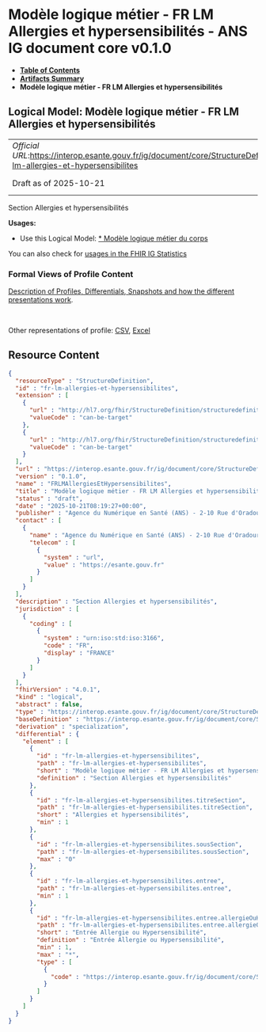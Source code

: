 # Modèle logique métier - FR LM Allergies et hypersensibilités - ANS IG document core v0.1.0

* [**Table of Contents**](toc.md)
* [**Artifacts Summary**](artifacts.md)
* **Modèle logique métier - FR LM Allergies et hypersensibilités**

## Logical Model: Modèle logique métier - FR LM Allergies et hypersensibilités 

| | |
| :--- | :--- |
| *Official URL*:https://interop.esante.gouv.fr/ig/document/core/StructureDefinition/fr-lm-allergies-et-hypersensibilites | *Version*:0.1.0 |
| Draft as of 2025-10-21 | *Computable Name*:FRLMAllergiesEtHypersensibilites |

 
Section Allergies et hypersensibilités 

**Usages:**

* Use this Logical Model: [* Modèle logique métier du corps](StructureDefinition-FRLMCorpsDocument.md)

You can also check for [usages in the FHIR IG Statistics](https://packages2.fhir.org/xig/ans.document.fr.core|current/StructureDefinition/fr-lm-allergies-et-hypersensibilites)

### Formal Views of Profile Content

 [Description of Profiles, Differentials, Snapshots and how the different presentations work](http://build.fhir.org/ig/FHIR/ig-guidance/readingIgs.html#structure-definitions). 

 

Other representations of profile: [CSV](StructureDefinition-fr-lm-allergies-et-hypersensibilites.csv), [Excel](StructureDefinition-fr-lm-allergies-et-hypersensibilites.xlsx) 



## Resource Content

```json
{
  "resourceType" : "StructureDefinition",
  "id" : "fr-lm-allergies-et-hypersensibilites",
  "extension" : [
    {
      "url" : "http://hl7.org/fhir/StructureDefinition/structuredefinition-type-characteristics",
      "valueCode" : "can-be-target"
    },
    {
      "url" : "http://hl7.org/fhir/StructureDefinition/structuredefinition-type-characteristics",
      "valueCode" : "can-be-target"
    }
  ],
  "url" : "https://interop.esante.gouv.fr/ig/document/core/StructureDefinition/fr-lm-allergies-et-hypersensibilites",
  "version" : "0.1.0",
  "name" : "FRLMAllergiesEtHypersensibilites",
  "title" : "Modèle logique métier - FR LM Allergies et hypersensibilités",
  "status" : "draft",
  "date" : "2025-10-21T08:19:27+00:00",
  "publisher" : "Agence du Numérique en Santé (ANS) - 2-10 Rue d'Oradour-sur-Glane, 75015 Paris",
  "contact" : [
    {
      "name" : "Agence du Numérique en Santé (ANS) - 2-10 Rue d'Oradour-sur-Glane, 75015 Paris",
      "telecom" : [
        {
          "system" : "url",
          "value" : "https://esante.gouv.fr"
        }
      ]
    }
  ],
  "description" : "Section Allergies et hypersensibilités",
  "jurisdiction" : [
    {
      "coding" : [
        {
          "system" : "urn:iso:std:iso:3166",
          "code" : "FR",
          "display" : "FRANCE"
        }
      ]
    }
  ],
  "fhirVersion" : "4.0.1",
  "kind" : "logical",
  "abstract" : false,
  "type" : "https://interop.esante.gouv.fr/ig/document/core/StructureDefinition/fr-lm-allergies-et-hypersensibilites",
  "baseDefinition" : "https://interop.esante.gouv.fr/ig/document/core/StructureDefinition/fr-lm-section",
  "derivation" : "specialization",
  "differential" : {
    "element" : [
      {
        "id" : "fr-lm-allergies-et-hypersensibilites",
        "path" : "fr-lm-allergies-et-hypersensibilites",
        "short" : "Modèle logique métier - FR LM Allergies et hypersensibilités",
        "definition" : "Section Allergies et hypersensibilités"
      },
      {
        "id" : "fr-lm-allergies-et-hypersensibilites.titreSection",
        "path" : "fr-lm-allergies-et-hypersensibilites.titreSection",
        "short" : "Allergies et hypersensibilités",
        "min" : 1
      },
      {
        "id" : "fr-lm-allergies-et-hypersensibilites.sousSection",
        "path" : "fr-lm-allergies-et-hypersensibilites.sousSection",
        "max" : "0"
      },
      {
        "id" : "fr-lm-allergies-et-hypersensibilites.entree",
        "path" : "fr-lm-allergies-et-hypersensibilites.entree",
        "min" : 1
      },
      {
        "id" : "fr-lm-allergies-et-hypersensibilites.entree.allergieOuHypersensibilite",
        "path" : "fr-lm-allergies-et-hypersensibilites.entree.allergieOuHypersensibilite",
        "short" : "Entrée Allergie ou Hypersensibilité",
        "definition" : "Entrée Allergie ou Hypersensibilité",
        "min" : 1,
        "max" : "*",
        "type" : [
          {
            "code" : "https://interop.esante.gouv.fr/ig/document/core/StructureDefinition/fr-lm-allergie-ou-hypersensibilite"
          }
        ]
      }
    ]
  }
}

```

